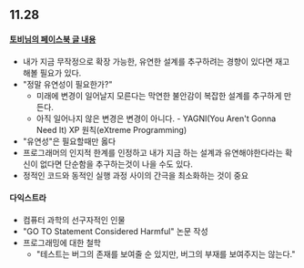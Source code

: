 ## 11.28

#### [토비님의 페이스북 글 내용](https://www.facebook.com/tobyilee/posts/pfbid02eiHnozo1P5azWKHVQfWiPR9DzyXZZqHmuZ2trcnhscNHPEqBebwnDRKe1x9ECt1ol?locale=ko_KR)

- 내가 지금 무작정으로 확장 가능한, 유연한 설계를 추구하려는 경향이 있다면 재고해볼 필요가 있다.
- "정말 유연성이 필요한가?"
  - 미래에 변경이 일어날지 모른다는 막연한 불안감이 복잡한 설계를 추구하게 만든다.
  - 아직 일어나지 않은 변경은 변경이 아니다. - YAGNI(You Aren't Gonna Need It) XP 원칙(eXtreme Programming)
- "유연성"은 필요할때만 옳다
- 프로그래머의 인지적 한계를 인정하고 내가 지금 하는 설계과 유연해야한다라는 확신이 없다면 단순함을 추구하는것이 나을 수도 있다.
- 정적인 코드와 동적인 실행 과정 사이의 간극을 최소화하는 것이 중요

#### 다익스트라

- 컴퓨터 과학의 선구자적인 인물
- "GO TO Statement Considered Harmful" 논문 작성
- 프로그래밍에 대한 철학
  - "테스트는 버그의 존재를 보여줄 순 있지만, 버그의 부재를 보여주지는 않는다."
